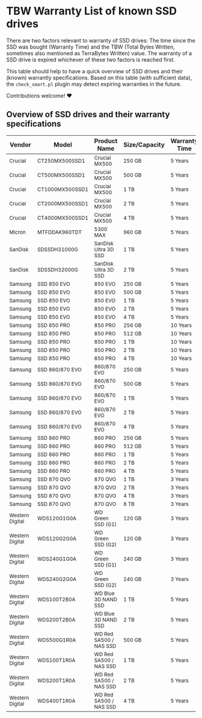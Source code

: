 # TBW Warranty List of known SSD drives
There are two factors relevant to warranty of SSD drives: The time since the SSD was bought (Warranty Time) and the TBW (Total Bytes Written, sometimes also mentioned as TerraBytes Written) value. The warranty of a SSD drive is expired whichever of these two factors is reached first. 

This table should help to have a quick overview of SSD drives and their (known) warrantly specifications. Based on this table (with sufficient data), the `check_smart.pl` plugin may detect expiring warranties in the future.

Contributions welcome! ❤️

## Overview of SSD drives and their warranty specifications
 
| Vendor | Model | Product Name | Size/Capacity | Warranty Time | Endurance TBW | Links/References |
|--------|-------|--------------|---------------|---------------|---------------|------------------|
| <sub>Crucial</sb> | <sub>CT250MX500SSD1</sub> | <sub>Crucial MX500</sub> | <sub>250 GB</sub> | <sub>5 Years</sub> | <sub>100 TB</sub> | <sub>[Spec Sheet](https://content.crucial.com/content/dam/crucial/ssd-products/mx500/flyer/crucial-mx500-ssd-productflyer-en.pdf)</sub> |
| <sub>Crucial</sb> | <sub>CT500MX500SSD1</sub> | <sub>Crucial MX500</sub> | <sub>500 GB</sub> | <sub>5 Years</sub> | <sub>180 TB</sub> | <sub>[Spec Sheet](https://content.crucial.com/content/dam/crucial/ssd-products/mx500/flyer/crucial-mx500-ssd-productflyer-en.pdf)</sub> |
| <sub>Crucial</sb> | <sub>CT1000MX500SSD1</sub> | <sub>Crucial MX500</sub> | <sub>1 TB</sub> | <sub>5 Years</sub> | <sub>360 TB</sub> | <sub>[Spec Sheet](https://content.crucial.com/content/dam/crucial/ssd-products/mx500/flyer/crucial-mx500-ssd-productflyer-en.pdf)</sub> |
| <sub>Crucial</sb> | <sub>CT2000MX500SSD1</sub> | <sub>Crucial MX500</sub> | <sub>2 TB</sub> | <sub>5 Years</sub> | <sub>700 TB</sub> | <sub>[Spec Sheet](https://content.crucial.com/content/dam/crucial/ssd-products/mx500/flyer/crucial-mx500-ssd-productflyer-en.pdf)</sub> |
| <sub>Crucial</sb> | <sub>CT4000MX500SSD1</sub> | <sub>Crucial MX500</sub> | <sub>4 TB</sub> | <sub>5 Years</sub> | <sub>1000 TB</sub> | <sub>[Spec Sheet](https://content.crucial.com/content/dam/crucial/ssd-products/mx500/flyer/crucial-mx500-ssd-productflyer-en.pdf)</sub> |
| <sub>Micron</sb> | <sub>MTFDDAK960TDT</sub> | <sub>5300 MAX</sub> | <sub>960 GB</sub> | <sub>5 Years</sub> | <sub>8760 TB</sub> | <sub>[Spec Website](https://www.micron.com/products/ssd/bus-interfaces/sata-ssds/part-catalog/mtfddak960tdt-1aw1zab)</sub> |
| <sub>SanDisk</sb> | <sub>SDSSDH31000G</sub> | <sub>SanDisk Ultra 3D SSD</sub> | <sub>1 TB</sub> | <sub>5 Years</sub> | <sub>400 TB</sub> | <sub>[Spec Sheet](https://documents.westerndigital.com/content/dam/doc-library/en_us/assets/public/sandisk/product/internal-drives/ultra-3d-sata-iii-ssd/datasheet-ultra-3d-sata-iii-ssd.pdf)</sub> |
| <sub>SanDisk</sb> | <sub>SDSSDH32000G</sub> | <sub>SanDisk Ultra 3D SSD</sub> | <sub>2 TB</sub> | <sub>5 Years</sub> | <sub>500 TB</sub> | <sub>[Spec Sheet](https://documents.westerndigital.com/content/dam/doc-library/en_us/assets/public/sandisk/product/internal-drives/ultra-3d-sata-iii-ssd/datasheet-ultra-3d-sata-iii-ssd.pdf)</sub> |
| <sub>Samsung</sb> | <sub>SSD 850 EVO</sub> | <sub>850 EVO</sub> | <sub>250 GB</sub> | <sub>5 Years</sub> | <sub>75 TB</sub> | <sub>[Spec Website](https://semiconductor.samsung.com/consumer-storage/internal-ssd/850evo/)</sub> |
| <sub>Samsung</sb> | <sub>SSD 850 EVO</sub> | <sub>850 EVO</sub> | <sub>500 GB</sub> | <sub>5 Years</sub> | <sub>150 TB</sub> | <sub>[Spec Website](https://semiconductor.samsung.com/consumer-storage/internal-ssd/850evo/)</sub> |
| <sub>Samsung</sb> | <sub>SSD 850 EVO</sub> | <sub>850 EVO</sub> | <sub>1 TB</sub> | <sub>5 Years</sub> | <sub>150 TB</sub> | <sub>[Spec Website](https://semiconductor.samsung.com/consumer-storage/internal-ssd/850evo/)</sub> |
| <sub>Samsung</sb> | <sub>SSD 850 EVO</sub> | <sub>850 EVO</sub> | <sub>2 TB</sub> | <sub>5 Years</sub> | <sub>300 TB</sub> | <sub>[Spec Website](https://semiconductor.samsung.com/consumer-storage/internal-ssd/850evo/)</sub> |
| <sub>Samsung</sb> | <sub>SSD 850 EVO</sub> | <sub>850 EVO</sub> | <sub>4 TB</sub> | <sub>5 Years</sub> | <sub>300 TB</sub> | <sub>[Spec Website](https://semiconductor.samsung.com/consumer-storage/internal-ssd/850evo/)</sub> |
| <sub>Samsung</sb> | <sub>SSD 850 PRO</sub> | <sub>850 PRO</sub> | <sub>256 GB</sub> | <sub>10 Years</sub> | <sub>150 TB</sub> | <sub>[Spec Website](https://semiconductor.samsung.com/consumer-storage/internal-ssd/850pro/)</sub> |
| <sub>Samsung</sb> | <sub>SSD 850 PRO</sub> | <sub>850 PRO</sub> | <sub>512 GB</sub> | <sub>10 Years</sub> | <sub>300 TB</sub> | <sub>[Spec Website](https://semiconductor.samsung.com/consumer-storage/internal-ssd/850pro/)</sub> |
| <sub>Samsung</sb> | <sub>SSD 850 PRO</sub> | <sub>850 PRO</sub> | <sub>1 TB</sub> | <sub>10 Years</sub> | <sub>300 TB</sub> | <sub>[Spec Website](https://semiconductor.samsung.com/consumer-storage/internal-ssd/850pro/)</sub> |
| <sub>Samsung</sb> | <sub>SSD 850 PRO</sub> | <sub>850 PRO</sub> | <sub>2 TB</sub> | <sub>10 Years</sub> | <sub>450 TB</sub> | <sub>[Spec Website](https://semiconductor.samsung.com/consumer-storage/internal-ssd/850pro/)</sub> |
| <sub>Samsung</sb> | <sub>SSD 850 PRO</sub> | <sub>850 PRO</sub> | <sub>4 TB</sub> | <sub>10 Years</sub> | <sub>600 TB</sub> | <sub>[Spec Website](https://semiconductor.samsung.com/consumer-storage/internal-ssd/850pro/)</sub> |
| <sub>Samsung</sb> | <sub>SSD 860/870 EVO</sub> | <sub>860/870 EVO</sub>  | <sub>250 GB</sub> | <sub>5 Years</sub> | <sub>150 TB</sub> | <sub>[Spec Website](https://semiconductor.samsung.com/consumer-storage/internal-ssd/860evo/)</sub> |
| <sub>Samsung</sb> | <sub>SSD 860/870 EVO</sub> | <sub>860/870 EVO</sub>  | <sub>500 GB</sub> | <sub>5 Years</sub> | <sub>300 TB</sub> | <sub>[Spec Website](https://semiconductor.samsung.com/consumer-storage/internal-ssd/860evo/)</sub> |
| <sub>Samsung</sb> | <sub>SSD 860/870 EVO</sub> | <sub>860/870 EVO</sub>  | <sub>1 TB</sub> | <sub>5 Years</sub> | <sub>600 TB</sub> | <sub>[Spec Website](https://semiconductor.samsung.com/consumer-storage/internal-ssd/860evo/)</sub> |
| <sub>Samsung</sb> | <sub>SSD 860/870 EVO</sub> | <sub>860/870 EVO</sub>  | <sub>2 TB</sub> | <sub>5 Years</sub> | <sub>1200 TB</sub> | <sub>[Spec Website](https://semiconductor.samsung.com/consumer-storage/internal-ssd/860evo/)</sub> |
| <sub>Samsung</sb> | <sub>SSD 860/870 EVO</sub> | <sub>860/870 EVO</sub> | <sub>4 TB</sub> | <sub>5 Years</sub> | <sub>2400 TB</sub> | <sub>[Spec Website](https://semiconductor.samsung.com/consumer-storage/internal-ssd/860evo/)</sub> |
| <sub>Samsung</sb> | <sub>SSD 860 PRO</sub> | <sub>860 PRO</sub> | <sub>256 GB</sub> | <sub>5 Years</sub> | <sub>300 TB</sub> | <sub>[Spec Website](https://semiconductor.samsung.com/consumer-storage/internal-ssd/860pro/)</sub> |
| <sub>Samsung</sb> | <sub>SSD 860 PRO</sub> | <sub>860 PRO</sub> | <sub>512 GB</sub> | <sub>5 Years</sub> | <sub>600 TB</sub> | <sub>[Spec Website](https://semiconductor.samsung.com/consumer-storage/internal-ssd/860pro/)</sub> |
| <sub>Samsung</sb> | <sub>SSD 860 PRO</sub> | <sub>860 PRO</sub> | <sub>1 TB</sub> | <sub>5 Years</sub> | <sub>1200 TB</sub> | <sub>[Spec Website](https://semiconductor.samsung.com/consumer-storage/internal-ssd/860pro/)</sub> |
| <sub>Samsung</sb> | <sub>SSD 860 PRO</sub> | <sub>860 PRO</sub> | <sub>2 TB</sub> | <sub>5 Years</sub> | <sub>2400 TB</sub> | <sub>[Spec Website](https://semiconductor.samsung.com/consumer-storage/internal-ssd/860pro/)</sub> |
| <sub>Samsung</sb> | <sub>SSD 860 PRO</sub> | <sub>860 PRO</sub> | <sub>4 TB</sub> | <sub>5 Years</sub> | <sub>4800 TB</sub> | <sub>[Spec Website](https://semiconductor.samsung.com/consumer-storage/internal-ssd/860pro/)</sub> |
| <sub>Samsung</sb> | <sub>SSD 870 QVO</sub> | <sub>870 QVO</sub>  | <sub>1 TB</sub> | <sub>3 Years</sub> | <sub>360 TB</sub> | <sub>[Spec Website](https://semiconductor.samsung.com/consumer-storage/internal-ssd/870qvo/)</sub> |
| <sub>Samsung</sb> | <sub>SSD 870 QVO</sub> | <sub>870 QVO</sub>  | <sub>2 TB</sub> | <sub>3 Years</sub> | <sub>720 TB</sub> | <sub>[Spec Website](https://semiconductor.samsung.com/consumer-storage/internal-ssd/870qvo/)</sub> |
| <sub>Samsung</sb> | <sub>SSD 870 QVO</sub> | <sub>870 QVO</sub>  | <sub>4 TB</sub> | <sub>3 Years</sub> | <sub>1440 TB</sub> | <sub>[Spec Website](https://semiconductor.samsung.com/consumer-storage/internal-ssd/870qvo/)</sub> |
| <sub>Samsung</sb> | <sub>SSD 870 QVO</sub> | <sub>870 QVO</sub>  | <sub>8 TB</sub> | <sub>3 Years</sub> | <sub>2880 TB</sub> | <sub>[Spec Website](https://semiconductor.samsung.com/consumer-storage/internal-ssd/870qvo/)</sub> |
| <sub>Western Digital</sb> | <sub>WDS120G1G0A</sub> | <sub>WD Green SSD (G1)</sub> | <sub>120 GB</sub> | <sub>3 Years</sub> | <sub>40 TB</sub> | <sub>[Spec Sheet](https://www.hye.co.il/Uploads/Products/Files/55/232828e4.pdf)</sub> |
| <sub>Western Digital</sb> | <sub>WDS120G2G0A</sub> | <sub>WD Green SSD (G2)</sub> | <sub>120 GB</sub> | <sub>3 Years</sub> | <sub>40 TB</sub> | <sub>[Devicelist](https://devicelist.best/en/wd-green-wds120g2g0a/)</sub> |
| <sub>Western Digital</sb> | <sub>WDS240G1G0A</sub> | <sub>WD Green SSD (G1)</sub> | <sub>240 GB</sub> | <sub>3 Years</sub> | <sub>80 TB</sub> | <sub>[Spec Sheet](https://www.hye.co.il/Uploads/Products/Files/55/232828e4.pdf)</sub> |
| <sub>Western Digital</sb> | <sub>WDS240G2G0A</sub> | <sub>WD Green SSD (G2)</sub> | <sub>240 GB</sub> | <sub>3 Years</sub> | <sub>80 TB</sub> | <sub>[Devicelist](https://devicelist.best/en/wd-green-wds120g2g0a/)</sub> |
| <sub>Western Digital</sb> | <sub>WDS100T2B0A</sub> | <sub>WD Blue 3D NAND SSD</sub> | <sub>1 TB</sub> | <sub>5 Years</sub> | <sub>400 TB</sub> | <sub>[Spec Sheet](https://products.wdc.com/library/SpecSheet/ENG/product-brief-wd-blue-3d-nand-sata-ssd.pdf)</sub> |
| <sub>Western Digital</sb> | <sub>WDS200T2B0A</sub> | <sub>WD Blue 3D NAND SSD</sub> | <sub>2 TB</sub> | <sub>5 Years</sub> | <sub>500 TB</sub> | <sub>[Spec Sheet](https://products.wdc.com/library/SpecSheet/ENG/product-brief-wd-blue-3d-nand-sata-ssd.pdf)</sub> |
| <sub>Western Digital</sb> | <sub>WDS500G1R0A</sub> | <sub>WD Red SA500 / NAS SSD</sub> | <sub>500 GB</sub> | <sub>5 Years</sub> | <sub>350 TB</sub> | <sub>[Spec Sheet](https://products.wdc.com/library/SpecSheet/ENG/02-01-WW-04-00048.pdf)</sub> |
| <sub>Western Digital</sb> | <sub>WDS100T1R0A</sub> | <sub>WD Red SA500 / NAS SSD</sub> | <sub>1 TB</sub> | <sub>5 Years</sub> | <sub>600 TB</sub> | <sub>[Spec Sheet](https://products.wdc.com/library/SpecSheet/ENG/02-01-WW-04-00048.pdf)</sub> |
| <sub>Western Digital</sb> | <sub>WDS200T1R0A</sub> | <sub>WD Red SA500 / NAS SSD</sub> | <sub>2 TB</sub> | <sub>5 Years</sub> | <sub>1300 TB</sub> | <sub>[Spec Sheet](https://products.wdc.com/library/SpecSheet/ENG/02-01-WW-04-00048.pdf)</sub> |
| <sub>Western Digital</sb> | <sub>WDS400T1R0A</sub> | <sub>WD Red SA500 / NAS SSD</sub> | <sub>4 TB</sub> | <sub>5 Years</sub> | <sub>2500 TB</sub> | <sub>[Spec Sheet](https://products.wdc.com/library/SpecSheet/ENG/02-01-WW-04-00048.pdf)</sub> |

